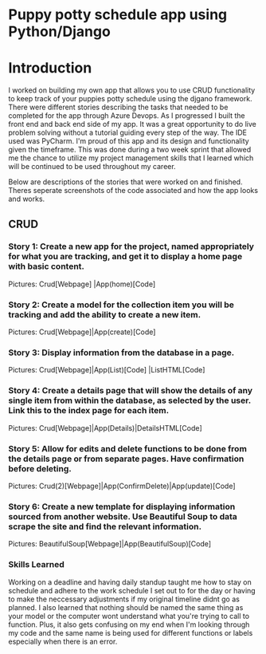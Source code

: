 # Puppy potty schedule app using Python/Django

# Introduction
I worked on building my own app that allows you to use CRUD functionality to keep track of your puppies potty schedule using the djgano framework. There were different stories describing the tasks that needed to be completed for the app through Azure Devops. As I progressed I built the front end and back end side of my app. It was a great opportunity to do live problem solving without a tutorial guiding every step of the way. The IDE used was PyCharm. I'm proud of this app and its design and functionality given the timeframe. This was done during a two week sprint that allowed me the chance to utilize my project management skills that I learned which will be continued to be used throughout my career.

Below are descriptions of the stories that were worked on and finished. Theres seperate screenshots of the code associated and how the app looks and works.

## CRUD

### Story 1: Create a new app for the project, named appropriately for what you are tracking, and get it to display a home page with basic content.
Pictures: Crud[Webpage] |App(home)[Code]
    
### Story 2: Create a model for the collection item you will be tracking and add the ability to create a new item.
Pictures: Crud[Webpage]|App(create)[Code]

### Story 3: Display information from the database in a page.
Pictures: Crud[Webpage]|App(List)[Code] |ListHTML[Code]

### Story 4: Create a details page that will show the details of any single item from within the database, as selected by the user. Link this to the index page for each item.
Pictures: Crud[Webpage]|App(Details)|DetailsHTML[Code]
    
### Story 5: Allow for edits and delete functions to be done from the details page or from separate pages. Have confirmation before deleting.
Pictures: Crud(2)[Webpage]|App(ConfirmDelete)|App(update)[Code]
 
### Story 6: Create a new template for displaying information sourced from another website. Use Beautiful Soup to data scrape the site and find the relevant information.
Pictures: BeautifulSoup[Webpage]|App(BeautifulSoup)[Code]

### Skills Learned
Working on a deadline and having daily standup taught me how to stay on schedule and adhere to the work schedule I set out to for the day or having to make the neccessary adjustments if my original timeline didnt go as planned. 
I also learned that nothing should be named the same thing as your model or the computer wont understand what you're trying to call to function. Plus, it also gets confusing on my end when I'm looking through my code and the same name is being used for different functions or labels especially when there is an error.
